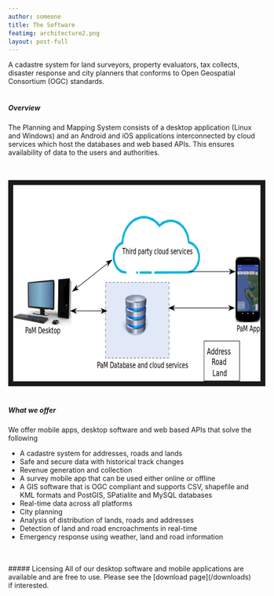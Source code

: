 ```yaml
---
author: someone
title: The Software
featimg: architecture2.png
layout: post-full
---
```

A cadastre system for land surveyors, property evaluators, tax collects, disaster response and city planners that conforms to Open Geospatial Consortium (OGC) standards.
<br/>
<br/>
##### Overview
The Planning and Mapping System consists of a desktop application (Linux and Windows) and an Android and iOS applications interconnected by cloud services which host the databases and web based APIs. This ensures availability of data to the users and authorities.

<br/>
<br/>
<a href="/media/compressed/architecture2.png
" target="_blank"><img src="/media/compressed/architecture2.png" 
alt="IMAGE ALT TEXT HERE" width="600" height="400" border="10" /></a>

<br/>
<br/>

##### What we offer
We offer mobile apps, desktop software and web based APIs that solve the following
* A cadastre system for addresses, roads and lands
* Safe and secure data with historical track changes
* Revenue generation and collection
* A survey mobile app that can be used either online or offline
* A GIS software that is OGC compliant and supports CSV, shapefile and KML formats and  PostGIS, SPatialite and MySQL databases
* Real-time data across all platforms
* City planning
* Analysis of distribution of lands, roads and addresses
* Detection of land and road encroachments in real-time
* Emergency response using weather, land and road information






<br/>
<br/>
##### Licensing
All of our desktop software and mobile applications are available and are free to use. Please see the [download page](/downloads) if interested. 
<br/>
<br/>
